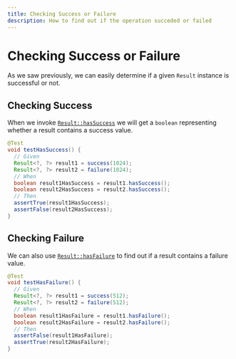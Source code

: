 ```yaml
---
title: Checking Success or Failure
description: How to find out if the operation succeded or failed
---
```


# Checking Success or Failure

As we saw previously, we can easily determine if a given `Result` instance is successful or not.

## Checking Success

When we invoke [`Result::hasSuccess`](https://dev.leakyabstractions.com/result/javadoc/1.0.0.0/com/leakyabstractions/result/Result.html#hasSuccess--) we will get a `boolean` representing whether a result contains a success value.

```java
@Test
void testHasSuccess() {
  // Given
  Result<?, ?> result1 = success(1024);
  Result<?, ?> result2 = failure(1024);
  // When
  boolean result1HasSuccess = result1.hasSuccess();
  boolean result2HasSuccess = result2.hasSuccess();
  // Then
  assertTrue(result1HasSuccess);
  assertFalse(result2HasSuccess);
}
```

## Checking Failure

We can also use [`Result::hasFailure`](https://dev.leakyabstractions.com/result/javadoc/1.0.0.0/com/leakyabstractions/result/Result.html#hasFailure--) to find out if a result contains a failure value.

```java
@Test
void testHasFailure() {
  // Given
  Result<?, ?> result1 = success(512);
  Result<?, ?> result2 = failure(512);
  // When
  boolean result1HasFailure = result1.hasFailure();
  boolean result2HasFailure = result2.hasFailure();
  // Then
  assertFalse(result1HasFailure);
  assertTrue(result2HasFailure);
}
```

